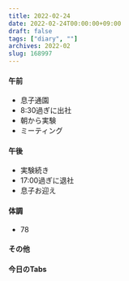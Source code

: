 ```yaml
---
title: 2022-02-24
date: 2022-02-24T00:00:00+09:00
draft: false
tags: ["diary", ""]
archives: 2022-02
slug: 168997
---
```

#### 午前
- 息子通園
- 8:30過ぎに出社
- 朝から実験
- ミーティング
#### 午後
- 実験続き
- 17:00過ぎに退社
- 息子お迎え
#### 体調
- 78
#### その他
#### 今日のTabs
